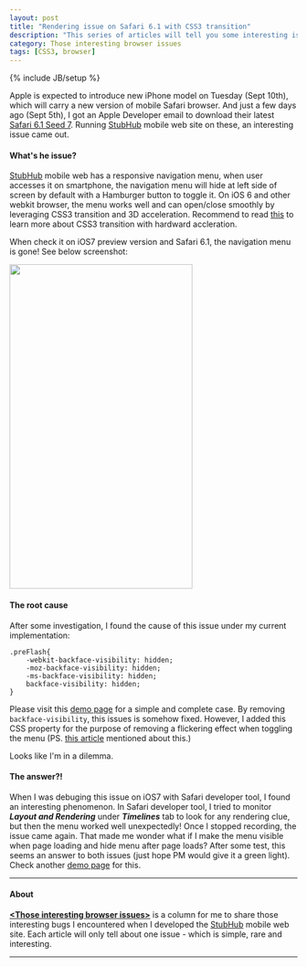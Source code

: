 ```yaml
---
layout: post
title: "Rendering issue on Safari 6.1 with CSS3 transition"
description: "This series of articles will tell you some interesting issue you may or may not know on modern web browsers."
category: Those interesting browser issues
tags: [CSS3, browser]
---
```

{% include JB/setup %}

Apple is expected to introduce new iPhone model on Tuesday (Sept 10th), which will carry a new version of mobile Safari browser. And just a few days ago (Sept 5th), I got an Apple Developer email to download their latest [Safari 6.1 Seed 7](https://developer.apple.com/downloads/index.action?name=Safari). Running [StubHub](https://m.stubhub.com) mobile web site on these, an interesting issue came out.

#### What's he issue?
[StubHub](https://m.stubhub.com) mobile web has a responsive navigation menu, when user accesses it on smartphone, the navigation menu will hide at left side of screen by default with a Hamburger button to toggle it. On iOS 6 and other webkit browser, the menu works well and can open/close smoothly by leveraging CSS3 transition and 3D acceleration. Recommend to read [this](http://blog.teamtreehouse.com/increase-your-sites-performance-with-hardware-accelerated-css) to learn more about CSS3 transition with hardward accleration.

When check it on iOS7 preview version and Safari 6.1, the navigation menu is gone! See below screenshot:

<image src="/assets/images/iOS7_navi_issue.png" width="320" height="568" />

#### The root cause
After some investigation, I found the cause of this issue under my current implementation:

	.preFlash{
		-webkit-backface-visibility: hidden;
   		-moz-backface-visibility: hidden;
   		-ms-backface-visibility: hidden;
   		backface-visibility: hidden;
	}


Please visit this [demo page](http://cdpn.io/oInqL) for a simple and complete case. By removing `backface-visibility`, this issues is somehow fixed. However, I added this CSS property for the purpose of removing a flickering effect when toggling the menu (PS. [this article](http://blog.teamtreehouse.com/increase-your-sites-performance-with-hardware-accelerated-css) mentioned about this.)

Looks like I'm in a dilemma.

#### The answer?!
When I was debuging this issue on iOS7 with Safari developer tool, I found an interesting phenomenon. In Safari developer tool, I tried to monitor _**Layout and Rendering**_ under _**Timelines**_ tab to look for any rendering clue, but then the menu worked well unexpectedly! Once I stopped recording, the issue came again. That made me wonder what if I make the menu visible when page loading and hide menu after page loads? After some test, this seems an answer to  both issues (just hope PM would give it a green light). Check another [demo page](http://cdpn.io/iJncf) for this.

---
#### About
[**&lt;Those interesting browser issues&gt;**](/categories.html#those%20interesting%20browser%20issues-ref) is a column for me to share those interesting bugs I encountered when I developed the [StubHub](https://m.stubhub.com) mobile web site. Each article will only tell about one issue - which is simple, rare and interesting.

---